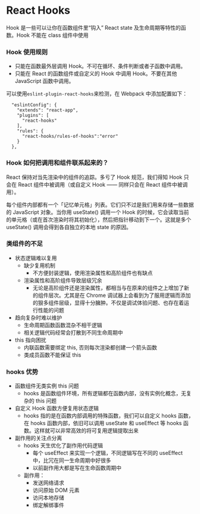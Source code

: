 # React Hooks

Hook 是一些可以让你在函数组件里“钩入” React state 及生命周期等特性的函数。Hook 不能在 class 组件中使用

### Hook 使用规则

- 只能在函数最外层调用 Hook。不可在循环、条件判断或者子函数中调用。
- 只能在 React 的函数组件或自定义的 Hook 中调用 Hook。不要在其他 JavaScript 函数中调用。

可以使用`eslint-plugin-react-hooks`来检测，在 Webpack 中添加配置如下：

```
  "eslintConfig": {
    "extends": "react-app",
    "plugins": [
      "react-hooks"
    ],
    "rules": {
      "react-hooks/rules-of-hooks":"error"
    }
  },
```

### Hook 如何把调用和组件联系起来的？

React 保持对当先渲染中的组件的追踪。多亏了 Hook 规范，我们得知 Hook 只会在 React 组件中被调用（或自定义 Hook —— 同样只会在 React 组件中被调用）。

每个组件内部都有一个「记忆单元格」列表。它们只不过是我们用来存储一些数据的 JavaScript 对象。当你用 useState() 调用一个 Hook 的时候，它会读取当前的单元格（或在首次渲染时将其初始化），然后把指针移动到下一个。这就是多个 useState() 调用会得到各自独立的本地 state 的原因。

### 类组件的不足

- 状态逻辑难以复用
  - 缺少复用机制
    - 不方便封装逻辑，使用渲染属性和高阶组件也有缺点
  - 渲染属性和高阶组件导致层级冗余
    - 无论是高阶组件还是渲染属性，都相当与在原来的组件之上增加了新的组件层次。尤其是在 Chrome 调试器上会看到为了服用逻辑而添加的狠多组件层级，显得十分臃肿。不仅是调试体验问题、也存在着运行性能的问题
- 趋向复杂时难以维护
  - 生命周期函数函数混杂不相干逻辑
  - 相关逻辑代码经常会打散到不同生命周期中
- this 指向困扰
  - 内联函数需要绑定 this, 否则每次渲染都创建一个箭头函数
  - 类成员函数不能保证 this

### hooks 优势

- 函数组件无类实例 this 问题
  - hooks 是函数组件环境，所有逻辑都在函数内部，没有实例化概念，无复杂的 this 问题
- 自定义 Hook 函数方便复用状态逻辑
  - hooks 指的是在函数内部调用的特殊函数，我们可以自定义 hooks 函数，在 hooks 函数内部，依旧可以调用 useState 和 useEffect 等 hooks 函数。这样就可以非常高效的将可复用逻辑提取出来
- 副作用的关注点分离
  - hooks 天生优化了副作用代码逻辑
    - 每个 useEffect 来实现一个逻辑，不同逻辑写在不同的 useEffect 中，比冗在同一生命周期中好很多
    - 以前副作用大都是写在生命函数周期中
  - 副作用：
    - 发送网络请求
    - 访问原始 DOM 元素
    - 访问本地存储
    - 绑定解绑事件